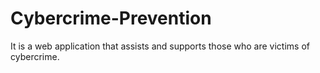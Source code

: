 # Cybercrime-Prevention

It is a web application that assists and supports those who are victims of cybercrime. 
